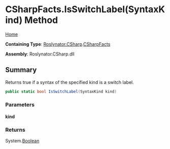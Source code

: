 # CSharpFacts\.IsSwitchLabel\(SyntaxKind\) Method

[Home](../../../../README.md)

**Containing Type**: [Roslynator.CSharp](../../README.md)\.[CSharpFacts](../README.md)

**Assembly**: Roslynator\.CSharp\.dll

## Summary

Returns true if a syntax of the specified kind is a switch label\.

```csharp
public static bool IsSwitchLabel(SyntaxKind kind)
```

### Parameters

#### kind





### Returns

System\.[Boolean](https://docs.microsoft.com/en-us/dotnet/api/system.boolean)

